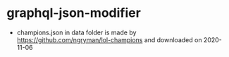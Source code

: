 # graphql-json-modifier
* champions.json in data folder is made by https://github.com/ngryman/lol-champions and downloaded on 2020-11-06
